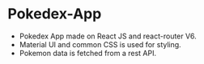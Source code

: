 # Pokedex-App


- Pokedex App made on React JS and react-router V6.
- Material UI and common CSS is used for styling.
- Pokemon data is fetched from a rest API.

